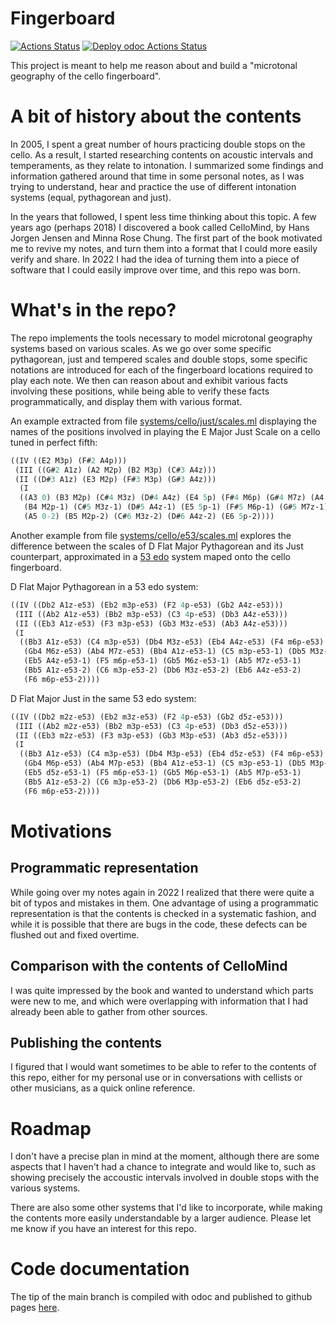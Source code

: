 # Fingerboard

[![Actions Status](https://github.com/mbarbin/fingerboard/workflows/CI/badge.svg)](https://github.com/mbarbin/fingerboard/actions/workflows/ci.yml)
[![Deploy odoc Actions Status](https://github.com/mbarbin/fingerboard/workflows/Deploy-odoc/badge.svg)](https://github.com/mbarbin/fingerboard/actions/workflows/deploy-odoc.yml)

This project is meant to help me reason about and build a "microtonal
geography of the cello fingerboard".

# A bit of history about the contents

In 2005, I spent a great number of hours practicing double stops on
the cello. As a result, I started researching contents on acoustic
intervals and temperaments, as they relate to intonation. I summarized
some findings and information gathered around that time in some
personal notes, as I was trying to understand, hear and practice the
use of different intonation systems (equal, pythagorean and just).

In the years that followed, I spent less time thinking about this
topic. A few years ago (perhaps 2018) I discovered a book called
CelloMind, by Hans Jorgen Jensen and Minna Rose Chung. The first part
of the book motivated me to revive my notes, and turn them into a
format that I could more easily verify and share. In 2022 I had the
idea of turning them into a piece of software that I could easily
improve over time, and this repo was born.

# What's in the repo?

The repo implements the tools necessary to model microtonal geography
systems based on various scales. As we go over some specific
pythagorean, just and tempered scales and double stops, some specific
notations are introduced for each of the fingerboard locations
required to play each note. We then can reason about and exhibit
various facts involving these positions, while being able to verify
these facts programmatically, and display them with various format.

An example extracted from file [systems/cello/just/scales.ml](systems/cello/just/scales.ml)
displaying the names of the positions involved in playing the E Major
Just Scale on a cello tuned in perfect fifth:

```scheme
((IV ((E2 M3p) (F#2 A4p)))
 (III ((G#2 A1z) (A2 M2p) (B2 M3p) (C#3 A4z)))
 (II ((D#3 A1z) (E3 M2p) (F#3 M3p) (G#3 A4z)))
  (I
  ((A3 0) (B3 M2p) (C#4 M3z) (D#4 A4z) (E4 5p) (F#4 M6p) (G#4 M7z) (A4 0-1)
   (B4 M2p-1) (C#5 M3z-1) (D#5 A4z-1) (E5 5p-1) (F#5 M6p-1) (G#5 M7z-1)
   (A5 0-2) (B5 M2p-2) (C#6 M3z-2) (D#6 A4z-2) (E6 5p-2))))
```

Another example from file [systems/cello/e53/scales.ml](systems/cello/e53/scales.ml) explores the
difference between the scales of D Flat Major Pythagorean and its Just
counterpart, approximated in a [53
edo](https://en.wikipedia.org/wiki/53_equal_temperament) system maped
onto the cello fingerboard.


D Flat Major Pythagorean in a 53 edo system:
```scheme
((IV ((Db2 A1z-e53) (Eb2 m3p-e53) (F2 4p-e53) (Gb2 A4z-e53)))
 (III ((Ab2 A1z-e53) (Bb2 m3p-e53) (C3 4p-e53) (Db3 A4z-e53)))
 (II ((Eb3 A1z-e53) (F3 m3p-e53) (Gb3 M3z-e53) (Ab3 A4z-e53)))
 (I
  ((Bb3 A1z-e53) (C4 m3p-e53) (Db4 M3z-e53) (Eb4 A4z-e53) (F4 m6p-e53)
   (Gb4 M6z-e53) (Ab4 M7z-e53) (Bb4 A1z-e53-1) (C5 m3p-e53-1) (Db5 M3z-e53-1)
   (Eb5 A4z-e53-1) (F5 m6p-e53-1) (Gb5 M6z-e53-1) (Ab5 M7z-e53-1)
   (Bb5 A1z-e53-2) (C6 m3p-e53-2) (Db6 M3z-e53-2) (Eb6 A4z-e53-2)
   (F6 m6p-e53-2))))
```

D Flat Major Just in the same 53 edo system:
```scheme
((IV ((Db2 m2z-e53) (Eb2 m3z-e53) (F2 4p-e53) (Gb2 d5z-e53)))
 (III ((Ab2 m2z-e53) (Bb2 m3p-e53) (C3 4p-e53) (Db3 d5z-e53)))
 (II ((Eb3 m2z-e53) (F3 m3p-e53) (Gb3 M3p-e53) (Ab3 d5z-e53)))
 (I
  ((Bb3 A1z-e53) (C4 m3p-e53) (Db4 M3p-e53) (Eb4 d5z-e53) (F4 m6p-e53)
   (Gb4 M6p-e53) (Ab4 M7p-e53) (Bb4 A1z-e53-1) (C5 m3p-e53-1) (Db5 M3p-e53-1)
   (Eb5 d5z-e53-1) (F5 m6p-e53-1) (Gb5 M6p-e53-1) (Ab5 M7p-e53-1)
   (Bb5 A1z-e53-2) (C6 m3p-e53-2) (Db6 M3p-e53-2) (Eb6 d5z-e53-2)
   (F6 m6p-e53-2))))
```

# Motivations

## Programmatic representation

While going over my notes again in 2022 I realized that there were
quite a bit of typos and mistakes in them. One advantage of using a
programmatic representation is that the contents is checked in a
systematic fashion, and while it is possible that there are bugs in
the code, these defects can be flushed out and fixed overtime.

## Comparison with the contents of CelloMind

I was quite impressed by the book and wanted to understand which parts
were new to me, and which were overlapping with information that I had
already been able to gather from other sources.

## Publishing the contents

I figured that I would want sometimes to be able to refer to the
contents of this repo, either for my personal use or in conversations
with cellists or other musicians, as a quick online reference.

# Roadmap

I don't have a precise plan in mind at the moment, although there are
some aspects that I haven't had a chance to integrate and would like
to, such as showing precisely the accoustic intervals involved in
double stops with the various systems.

There are also some other systems that I'd like to incorporate, while
making the contents more easily understandable by a larger audience.
Please let me know if you have an interest for this repo.

# Code documentation

The tip of the main branch is compiled with odoc and published to
github pages
[here](https://mbarbin.github.io/fingerboard/fingerboard/Fingerboard/index.html).
